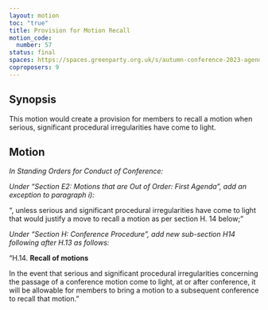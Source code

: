 ```yaml
---
layout: motion
toc: "true"
title: Provision for Motion Recall
motion_code:
  number: 57
status: final
spaces: https://spaces.greenparty.org.uk/s/autumn-conference-2023-agenda-forum/post/post/view?id=11008
coproposers: 9
---
```

## **Synopsis**

This motion would create a provision for members to recall a motion when serious, significant procedural irregularities have come to light.

## **Motion**

*In Standing Orders for Conduct of Conference:*

*Under “Section E2: Motions that are Out of Order: First Agenda”, add an exception to paragraph i):*

“, unless serious and significant procedural irregularities have come to light that would justify a move to recall a motion as per section H. 14 below;”

*Under “Section H: Conference Procedure”, add new sub-section H14 following after H.13 as follows:*

“H.14. **Recall of motions**

In the event that serious and significant procedural irregularities concerning the passage of a conference motion come to light, at or after conference, it will be allowable for members to bring a motion to a subsequent conference to recall that motion.”